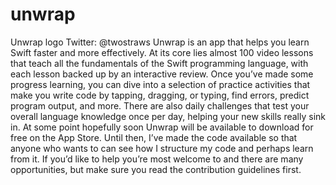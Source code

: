 # unwrap
Unwrap logo    Twitter: @twostraws  Unwrap is an app that helps you learn Swift faster and more effectively.  At its core lies almost 100 video lessons that teach all the fundamentals of the Swift programming language, with each lesson backed up by an interactive review.  Once you’ve made some progress learning, you can dive into a selection of practice activities that make you write code by tapping, dragging, or typing, find errors, predict program output, and more. There are also daily challenges that test your overall language knowledge once per day, helping your new skills really sink in.  At some point hopefully soon Unwrap will be available to download for free on the App Store. Until then, I’ve made the code available so that anyone who wants to can see how I structure my code and perhaps learn from it. If you’d like to help you’re most welcome to and there are many opportunities, but make sure you read the contribution guidelines first.
